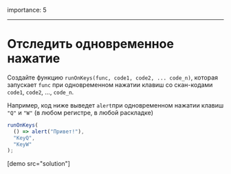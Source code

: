 importance: 5

---

# Отследить одновременное нажатие

Создайте функцию `runOnKeys(func, code1, code2, ... code_n)`, которая запускает `func` при одновременном нажатии клавиш со скан-кодами `code1`, `code2`, ..., `code_n`.

Например, код ниже выведет `alert`при одновременном нажатии клавиш `"Q"` и `"W"` (в любом регистре, в любой раскладке)

```js no-beautify
runOnKeys(
  () => alert("Привет!"),
  "KeyQ",
  "KeyW"
);
```

[demo src="solution"]
